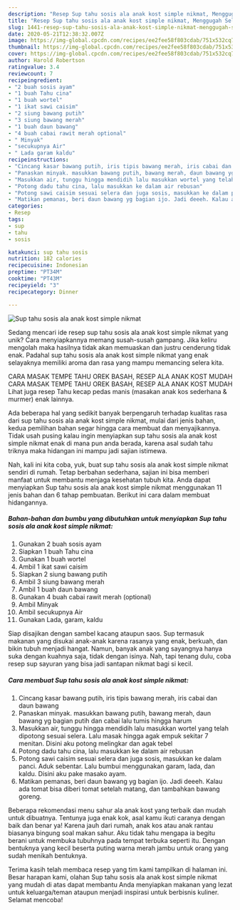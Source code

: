 ```yaml
---
description: "Resep Sup tahu sosis ala anak kost simple nikmat, Menggugah Selera"
title: "Resep Sup tahu sosis ala anak kost simple nikmat, Menggugah Selera"
slug: 1441-resep-sup-tahu-sosis-ala-anak-kost-simple-nikmat-menggugah-selera
date: 2020-05-21T12:38:32.007Z
image: https://img-global.cpcdn.com/recipes/ee2fee58f803cdab/751x532cq70/sup-tahu-sosis-ala-anak-kost-simple-nikmat-foto-resep-utama.jpg
thumbnail: https://img-global.cpcdn.com/recipes/ee2fee58f803cdab/751x532cq70/sup-tahu-sosis-ala-anak-kost-simple-nikmat-foto-resep-utama.jpg
cover: https://img-global.cpcdn.com/recipes/ee2fee58f803cdab/751x532cq70/sup-tahu-sosis-ala-anak-kost-simple-nikmat-foto-resep-utama.jpg
author: Harold Robertson
ratingvalue: 3.4
reviewcount: 7
recipeingredient:
- "2 buah sosis ayam"
- "1 buah Tahu cina"
- "1 buah wortel"
- "1 ikat sawi caisim"
- "2 siung bawang putih"
- "3 siung bawang merah"
- "1 buah daun bawang"
- "4 buah cabai rawit merah optional"
- " Minyak"
- "secukupnya Air"
- " Lada garam kaldu"
recipeinstructions:
- "Cincang kasar bawang putih, iris tipis bawang merah, iris cabai dan daun bawang"
- "Panaskan minyak. masukkan bawang putih, bawang merah, daun bawang yg bagian putih dan cabai lalu tumis hingga harum"
- "Masukkan air, tunggu hingga mendidih lalu masukkan wortel yang telah dipotong sesuai selera. Lalu masak hingga agak empuk sekitar 7 menitan. Disini aku potong melingkar dan agak tebel"
- "Potong dadu tahu cina, lalu masukkan ke dalam air rebusan"
- "Potong sawi caisim sesuai selera dan juga sosis, masukkan ke dalam panci. Aduk sebentar. Lalu bumbui menggunakan garam, lada, dan kaldu. Disini aku pake masako ayam."
- "Matikan pemanas, beri daun bawang yg bagian ijo. Jadi deeeh. Kalau ada tomat bisa diberi tomat setelah matang, dan tambahkan bawang goreng."
categories:
- Resep
tags:
- sup
- tahu
- sosis

katakunci: sup tahu sosis 
nutrition: 182 calories
recipecuisine: Indonesian
preptime: "PT34M"
cooktime: "PT43M"
recipeyield: "3"
recipecategory: Dinner

---
```



![Sup tahu sosis ala anak kost simple nikmat](https://img-global.cpcdn.com/recipes/ee2fee58f803cdab/751x532cq70/sup-tahu-sosis-ala-anak-kost-simple-nikmat-foto-resep-utama.jpg)

Sedang mencari ide resep sup tahu sosis ala anak kost simple nikmat yang unik? Cara menyiapkannya memang susah-susah gampang. Jika keliru mengolah maka hasilnya tidak akan memuaskan dan justru cenderung tidak enak. Padahal sup tahu sosis ala anak kost simple nikmat yang enak selayaknya memiliki aroma dan rasa yang mampu memancing selera kita.

CARA MASAK TEMPE TAHU OREK BASAH, RESEP ALA ANAK KOST MUDAH CARA MASAK TEMPE TAHU OREK BASAH, RESEP ALA ANAK KOST MUDAH Lihat juga resep Tahu kecap pedas manis (masakan anak kos sederhana &amp; murmer) enak lainnya.

Ada beberapa hal yang sedikit banyak berpengaruh terhadap kualitas rasa dari sup tahu sosis ala anak kost simple nikmat, mulai dari jenis bahan, kedua pemilihan bahan segar hingga cara membuat dan menyajikannya. Tidak usah pusing kalau ingin menyiapkan sup tahu sosis ala anak kost simple nikmat enak di mana pun anda berada, karena asal sudah tahu triknya maka hidangan ini mampu jadi sajian istimewa.


Nah, kali ini kita coba, yuk, buat sup tahu sosis ala anak kost simple nikmat sendiri di rumah. Tetap berbahan sederhana, sajian ini bisa memberi manfaat untuk membantu menjaga kesehatan tubuh kita. Anda dapat menyiapkan Sup tahu sosis ala anak kost simple nikmat menggunakan 11 jenis bahan dan 6 tahap pembuatan. Berikut ini cara dalam membuat hidangannya.

<!--inarticleads1-->

##### Bahan-bahan dan bumbu yang dibutuhkan untuk menyiapkan Sup tahu sosis ala anak kost simple nikmat:

1. Gunakan 2 buah sosis ayam
1. Siapkan 1 buah Tahu cina
1. Gunakan 1 buah wortel
1. Ambil 1 ikat sawi caisim
1. Siapkan 2 siung bawang putih
1. Ambil 3 siung bawang merah
1. Ambil 1 buah daun bawang
1. Gunakan 4 buah cabai rawit merah (optional)
1. Ambil  Minyak
1. Ambil secukupnya Air
1. Gunakan  Lada, garam, kaldu


Siap disajikan dengan sambel kacang ataupun saos. Sup termasuk makanan yang disukai anak-anak karena rasanya yang enak, berkuah, dan bikin tubuh menjadi hangat. Namun, banyak anak yang sayangnya hanya suka dengan kuahnya saja, tidak dengan isinya. Nah, tapi tenang dulu, coba resep sup sayuran yang bisa jadi santapan nikmat bagi si kecil. 

<!--inarticleads2-->

##### Cara membuat Sup tahu sosis ala anak kost simple nikmat:

1. Cincang kasar bawang putih, iris tipis bawang merah, iris cabai dan daun bawang
1. Panaskan minyak. masukkan bawang putih, bawang merah, daun bawang yg bagian putih dan cabai lalu tumis hingga harum
1. Masukkan air, tunggu hingga mendidih lalu masukkan wortel yang telah dipotong sesuai selera. Lalu masak hingga agak empuk sekitar 7 menitan. Disini aku potong melingkar dan agak tebel
1. Potong dadu tahu cina, lalu masukkan ke dalam air rebusan
1. Potong sawi caisim sesuai selera dan juga sosis, masukkan ke dalam panci. Aduk sebentar. Lalu bumbui menggunakan garam, lada, dan kaldu. Disini aku pake masako ayam.
1. Matikan pemanas, beri daun bawang yg bagian ijo. Jadi deeeh. Kalau ada tomat bisa diberi tomat setelah matang, dan tambahkan bawang goreng.


Beberapa rekomendasi menu sahur ala anak kost yang terbaik dan mudah untuk dibuatnya. Tentunya juga enak kok, asal kamu ikuti caranya dengan baik dan benar ya! Karena jauh dari rumah, anak kos atau anak rantau biasanya bingung soal makan sahur. Aku tidak tahu mengapa ia begitu berani untuk membuka tubuhnya pada tempat terbuka seperti itu. Dengan bentuknya yang kecil beserta puting warna merah jambu untuk orang yang sudah menikah bentuknya. 

Terima kasih telah membaca resep yang tim kami tampilkan di halaman ini. Besar harapan kami, olahan Sup tahu sosis ala anak kost simple nikmat yang mudah di atas dapat membantu Anda menyiapkan makanan yang lezat untuk keluarga/teman ataupun menjadi inspirasi untuk berbisnis kuliner. Selamat mencoba!
